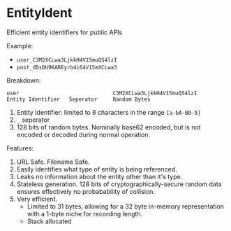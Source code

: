 # EntityIdent
Efficient entity identifiers for public APIs


Example:

 - `user_C3M2XCLwa3LjkkH4V15muQS4lzI`
 - `post_dDsDU9KAREyrb4i64V15mXCLwa3`

Breakdown:

```
user                _             C3M2XCLwa3LjkkH4V15muQS4lzI
Entity Identifier   Seperator     Random Bytes
```

1. Entity Identifier: limited to 8 characters in the range `[a-bA-B0-9]`
2. `_` seperator
3. 128 bits of random bytes. Nominally base62 encoded, but is not encoded or decoded during normal operation. 

Features:

1. URL Safe. Filename Safe.
2. Easily identifies what type of entity is being referenced.
3. Leaks no information about the entity other than it's type.
4. Stateless generation. 128 bits of cryptographically-secure random data ensures effectively no probabability of collision.
5. Very efficient. 
   - Limited to 31 bytes, allowing for a 32 byte in-memory representation with a 1-byte niche for recording length.
   - Stack allocated
